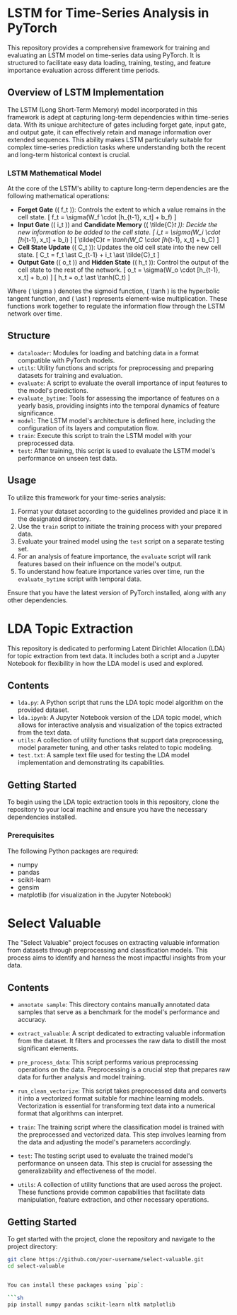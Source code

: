 # LSTM for Time-Series Analysis in PyTorch

This repository provides a comprehensive framework for training and evaluating an LSTM model on time-series data using PyTorch. It is structured to facilitate easy data loading, training, testing, and feature importance evaluation across different time periods.

## Overview of LSTM Implementation

The LSTM (Long Short-Term Memory) model incorporated in this framework is adept at capturing long-term dependencies within time-series data. With its unique architecture of gates including forget gate, input gate, and output gate, it can effectively retain and manage information over extended sequences. This ability makes LSTM particularly suitable for complex time-series prediction tasks where understanding both the recent and long-term historical context is crucial.

### LSTM Mathematical Model

At the core of the LSTM's ability to capture long-term dependencies are the following mathematical operations:

- **Forget Gate** (\( f_t \)): Controls the extent to which a value remains in the cell state.
  \[ f_t = \sigma(W_f \cdot [h_{t-1}, x_t] + b_f) \]
- **Input Gate** (\( i_t \)) and **Candidate Memory** (\( \tilde{C}_t \)): Decide the new information to be added to the cell state.
  \[ i_t = \sigma(W_i \cdot [h_{t-1}, x_t] + b_i) \]
  \[ \tilde{C}_t = \tanh(W_C \cdot [h_{t-1}, x_t] + b_C) \]
- **Cell State Update** (\( C_t \)): Updates the old cell state into the new cell state.
  \[ C_t = f_t \ast C_{t-1} + i_t \ast \tilde{C}_t \]
- **Output Gate** (\( o_t \)) and **Hidden State** (\( h_t \)): Control the output of the cell state to the rest of the network.
  \[ o_t = \sigma(W_o \cdot [h_{t-1}, x_t] + b_o) \]
  \[ h_t = o_t \ast \tanh(C_t) \]

Where \( \sigma \) denotes the sigmoid function, \( \tanh \) is the hyperbolic tangent function, and \( \ast \) represents element-wise multiplication. These functions work together to regulate the information flow through the LSTM network over time.

## Structure

- `dataloader`: Modules for loading and batching data in a format compatible with PyTorch models.
- `utils`: Utility functions and scripts for preprocessing and preparing datasets for training and evaluation.
- `evaluate`: A script to evaluate the overall importance of input features to the model's predictions.
- `evaluate_bytime`: Tools for assessing the importance of features on a yearly basis, providing insights into the temporal dynamics of feature significance.
- `model`: The LSTM model's architecture is defined here, including the configuration of its layers and computation flow.
- `train`: Execute this script to train the LSTM model with your preprocessed data.
- `test`: After training, this script is used to evaluate the LSTM model's performance on unseen test data.

## Usage

To utilize this framework for your time-series analysis:

1. Format your dataset according to the guidelines provided and place it in the designated directory.
2. Use the `train` script to initiate the training process with your prepared data.
3. Evaluate your trained model using the `test` script on a separate testing set.
4. For an analysis of feature importance, the `evaluate` script will rank features based on their influence on the model's output.
5. To understand how feature importance varies over time, run the `evaluate_bytime` script with temporal data.

Ensure that you have the latest version of PyTorch installed, along with any other dependencies.


# LDA Topic Extraction

This repository is dedicated to performing Latent Dirichlet Allocation (LDA) for topic extraction from text data. It includes both a script and a Jupyter Notebook for flexibility in how the LDA model is used and explored.

## Contents

- `lda.py`: A Python script that runs the LDA topic model algorithm on the provided dataset.
- `lda.ipynb`: A Jupyter Notebook version of the LDA topic model, which allows for interactive analysis and visualization of the topics extracted from the text data.
- `utils`: A collection of utility functions that support data preprocessing, model parameter tuning, and other tasks related to topic modeling.
- `test.txt`: A sample text file used for testing the LDA model implementation and demonstrating its capabilities.

## Getting Started

To begin using the LDA topic extraction tools in this repository, clone the repository to your local machine and ensure you have the necessary dependencies installed.

### Prerequisites

The following Python packages are required:

- numpy
- pandas
- scikit-learn
- gensim
- matplotlib (for visualization in the Jupyter Notebook)

# Select Valuable

The "Select Valuable" project focuses on extracting valuable information from datasets through preprocessing and classification models. This process aims to identify and harness the most impactful insights from your data.

## Contents

- `annotate sample`: This directory contains manually annotated data samples that serve as a benchmark for the model's performance and accuracy.

- `extract_valuable`: A script dedicated to extracting valuable information from the dataset. It filters and processes the raw data to distill the most significant elements.

- `pre_process_data`: This script performs various preprocessing operations on the data. Preprocessing is a crucial step that prepares raw data for further analysis and model training.

- `run_clean_vectorize`: This script takes preprocessed data and converts it into a vectorized format suitable for machine learning models. Vectorization is essential for transforming text data into a numerical format that algorithms can interpret.

- `train`: The training script where the classification model is trained with the preprocessed and vectorized data. This step involves learning from the data and adjusting the model's parameters accordingly.

- `test`: The testing script used to evaluate the trained model's performance on unseen data. This step is crucial for assessing the generalizability and effectiveness of the model.

- `utils`: A collection of utility functions that are used across the project. These functions provide common capabilities that facilitate data manipulation, feature extraction, and other necessary operations.

## Getting Started

To get started with the project, clone the repository and navigate to the project directory:

```sh
git clone https://github.com/your-username/select-valuable.git
cd select-valuable


You can install these packages using `pip`:

```sh
pip install numpy pandas scikit-learn nltk matplotlib

